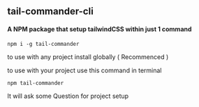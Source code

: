 ## tail-commander-cli

#### A NPM package that setup tailwindCSS within just 1 command

```
npm i -g tail-commander
```

to use with any project install globally ( Recommenced )

to use with your project use this command in terminal

```
npm tail-commander
```

It will ask some Question for project setup
